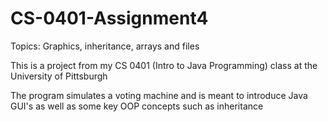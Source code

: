 # CS-0401-Assignment4
Topics: Graphics, inheritance, arrays and files

This is a project from my CS 0401 (Intro to Java Programming) class at the University of Pittsburgh

The program simulates a voting machine and is meant to introduce Java GUI's as well as some key OOP concepts such as inheritance
